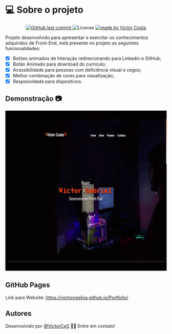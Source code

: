 # 💻 Sobre o projeto

<p align="center">

<a href="https://github.com/VictorCeSilva/Portifolio/commits/master">
    <img alt="GitHub last commit" src="https://img.shields.io/github/last-commit/VictorCeSilva/Portifolio">
  </a>


<img alt="License" src="https://img.shields.io/badge/license-MIT-brightgreen">
   <a href="https://github.com/VictorCeSilva/Portifolio/stargazers">
   
  </a>
  <a href="https://rocketseat.com.br">
    <img alt="made by Victor Costa" src="https://img.shields.io/badge/made%20by-VictorCosta-%237519C1">
</a>


Projeto desenvolvido para apresentar e exercitar os conhecimentos adquiridos de Front-End, está presente no projeto as seguintes funcionalidades:


- [x] Botões animados de Interação redirecionando para Linkedin e GitHub;
- [x] Botão Animado para download do curriculo;
- [x] Acessibilidade para pessoas com deficiência visual e cegos; 
- [x] Melhor combinação de cores para visualização;
- [x] Resposividade para dispositivos.

## Demonstração 📷 

<p align="center">
  <img width="800" height="500" src="gifs/gif_portfolio.gif">
</p>

## GitHub Pages
Link para Website: https://victorcesilva.github.io/Portfolio/

## Autores

Desenvolvido por [@VictorCeS](https://github.com/VictorCeSilva)
👋🏽 Entre em contato! 

